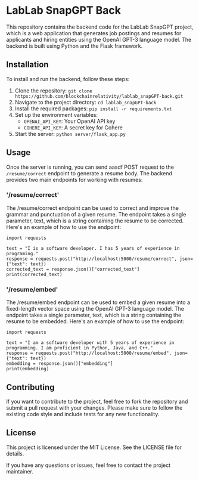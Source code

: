 # LabLab SnapGPT Back

This repository contains the backend code for the LabLab SnapGPT project, which is a web application that generates job postings and resumes for applicants and hiring entities using the OpenAI GPT-3 language model. The backend is built using Python and the Flask framework.

## Installation

To install and run the backend, follow these steps:

1. Clone the repository: `git clone https://github.com/blockchainrelativity/lablab_snapGPT-back.git`
2. Navigate to the project directory: `cd lablab_snapGPT-back`
3. Install the required packages: `pip install -r requirements.txt`
4. Set up the environment variables:
   - `OPENAI_API_KEY`: Your OpenAI API key
   - `COHERE_API_KEY`: A secret key for Cohere
5. Start the server: `python server/flask_app.py`

## Usage

Once the server is running, you can send aasdf POST request to the `/resume/correct` endpoint to generate a resume body. 
The backend provides two main endpoints for working with resumes:

### '/resume/correct'
The /resume/correct endpoint can be used to correct and improve the grammar and punctuation of a given resume. The endpoint takes a single parameter, text, which is a string containing the resume to be corrected. Here's an example of how to use the endpoint:

```
import requests

text = "I is a software developer. I has 5 years of experience in programing."
response = requests.post("http://localhost:5000/resume/correct", json={"text": text})
corrected_text = response.json()["corrected_text"]
print(corrected_text)
```


### '/resume/embed'

The /resume/embed endpoint can be used to embed a given resume into a fixed-length vector space using the OpenAI GPT-3 language model. The endpoint takes a single parameter, text, which is a string containing the resume to be embedded. Here's an example of how to use the endpoint:

```
import requests

text = "I am a software developer with 5 years of experience in programming. I am proficient in Python, Java, and C++."
response = requests.post("http://localhost:5000/resume/embed", json={"text": text})
embedding = response.json()["embedding"]
print(embedding)
```

## Contributing

If you want to contribute to the project, feel free to fork the repository and submit a pull request with your changes. Please make sure to follow the existing code style and include tests for any new functionality.

## License

This project is licensed under the MIT License. See the LICENSE file for details.

If you have any questions or issues, feel free to contact the project maintainer.

